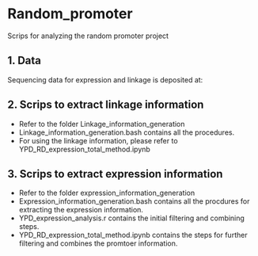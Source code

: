 # Random_promoter
Scrips for analyzing the random promoter project
## 1. Data
Sequencing data for expression and linkage is deposited at: 

## 2. Scrips to extract linkage information
* Refer to the folder Linkage_information_generation
* Linkage_information_generation.bash contains all the procedures.
* For using the linkage information, please refer to YPD_RD_expression_total_method.ipynb

## 3. Scrips to extract expression information
* Refer to the folder expression_information_generation
* Expression_information_generation.bash contains all the procdures for extracting the expression information.
* YPD_expression_analysis.r contains the initial filtering and combining steps.
* YPD_RD_expression_total_method.ipynb contains the steps for further filtering and combines the promtoer information.


